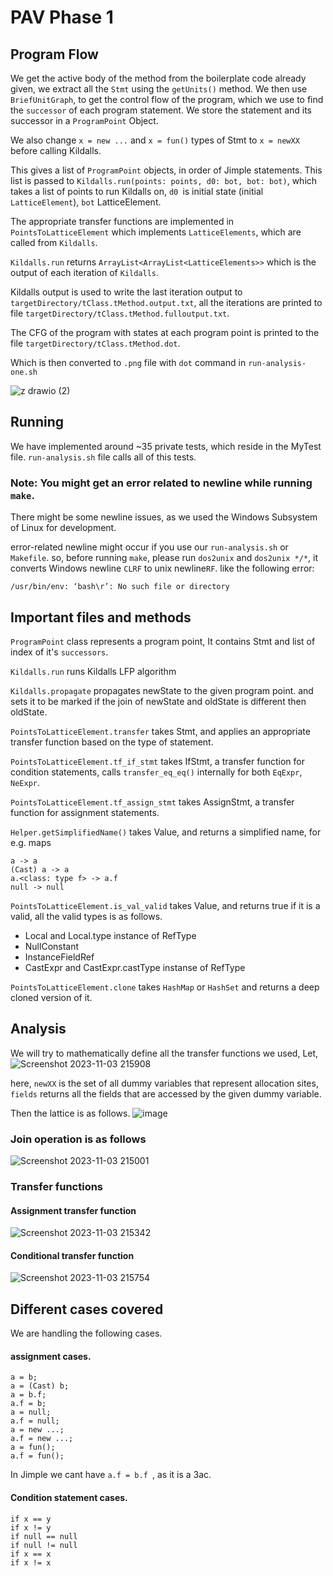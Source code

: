 # PAV Phase 1

  

## Program Flow

  

We get the active body of the method from the boilerplate code already given, we extract all the `Stmt` using the `getUnits()` method. We then use `BriefUnitGraph`, to get the control  flow of the program, which we use to find the `successor` of each program statement. We store the statement and its successor in a `ProgramPoint` Object.

We also change `x = new ...` and `x = fun()` types of Stmt to `x = newXX` before calling Kildalls.

This gives a list of 	`ProgramPoint` objects, in order of Jimple statements. This list is passed to 
`Kildalls.run(points: points, d0: bot, bot: bot)`, which takes a list of points to run Kildalls on, `d0 `is initial state (initial `LatticeElement`), `bot` LatticeElement. 

The appropriate transfer functions are implemented in `PointsToLatticeElement` which implements `LatticeElements`, which are called from `Kildalls`.

`Kildalls.run` returns `ArrayList<ArrayList<LatticeElements>>` which is the output of each iteration of `Kildalls`.

Kildalls output is used to write the last iteration output to `targetDirectory/tClass.tMethod.output.txt`, all the iterations are printed to file  `targetDirectory/tClass.tMethod.fulloutput.txt`.

The CFG of the program with states at each program point  is printed to the file `targetDirectory/tClass.tMethod.dot`.

Which is then converted to `.png` file with `dot` command in `run-analysis-one.sh`

![z drawio (2)](https://gitlab.com/khushit_gnani/pav-2023-team-02/-/raw/master/doc-images/z.drawio__2_.png)


## Running

We have implemented around ~35 private tests, which reside in the MyTest file. `run-analysis.sh` file calls all of this tests.

### Note: You might get an error related to newline while running `make`.
There might be some newline issues, as we used the Windows Subsystem of Linux for development.

error-related newline might occur if you use our  `run-analysis.sh`  or `Makefile`. so, before running `make`,
please run `dos2unix` and `dos2unix */*`, it converts Windows newline `CLRF` to unix newline`RF`.
like the following error:
```
/usr/bin/env: ‘bash\r’: No such file or directory
```

## Important files and methods
`ProgramPoint` class represents a program point, It contains Stmt and list of index of it's `successors`.

`Kildalls.run` runs Kildalls LFP algorithm

`Kildalls.propagate` propagates newState to the given program point. and sets it to be marked if the join of newState and oldState is different then oldState.

`PointsToLatticeElement.transfer` takes Stmt, and applies an appropriate transfer function based on the type of statement.

`PointsToLatticeElement.tf_if_stmt` takes IfStmt, a transfer function for condition statements, calls `transfer_eq_eq()` internally for both `EqExpr`, `NeExpr`.

`PointsToLatticeElement.tf_assign_stmt` takes AssignStmt, a transfer function for assignment statements.

`Helper.getSimplifiedName()` takes Value, and returns a simplified name, for e.g. maps
```
a -> a
(Cast) a -> a
a.<class: type f> -> a.f
null -> null
```

`PointsToLatticeElement.is_val_valid` takes Value, and returns true if it is a valid, all the valid types is as follows.
  - Local and Local.type instance of RefType
  - NullConstant
  - InstanceFieldRef
  - CastExpr and CastExpr.castType instanse of RefType

`PointsToLatticeElement.clone` takes `HashMap` or `HashSet` and returns a deep cloned version of it.

## Analysis

We will try to mathematically define all the transfer functions we used, 
Let,
![Screenshot 2023-11-03 215908](https://gitlab.com/khushit_gnani/pav-2023-team-02/-/raw/master/doc-images/Screenshot_2023-11-03_215908.png)

here, `newXX` is the set of all dummy variables that represent allocation sites, `fields` returns all the fields that are accessed by the given dummy variable.

Then the lattice is as follows.
![image](https://gitlab.com/khushit_gnani/pav-2023-team-02/-/raw/master/doc-images/Screenshot_2023-11-03_220545.png)

### Join operation is as follows
![Screenshot 2023-11-03 215001](https://gitlab.com/khushit_gnani/pav-2023-team-02/-/raw/master/doc-images/Screenshot_2023-11-03_215001.png)

### Transfer functions

#### Assignment transfer function
![Screenshot 2023-11-03 215342](https://gitlab.com/khushit_gnani/pav-2023-team-02/-/raw/master/doc-images/Screenshot_2023-11-03_215342.png)

#### Conditional transfer function
![Screenshot 2023-11-03 215754](https://gitlab.com/khushit_gnani/pav-2023-team-02/-/raw/master/doc-images/Screenshot_2023-11-03_215754.png)

## Different cases covered
We are handling the following cases.
#### assignment cases.
```
a = b;
a = (Cast) b;
a = b.f;
a.f = b;
a = null;
a.f = null;
a = new ...;
a.f = new ...;
a = fun();
a.f = fun();
```
In Jimple we cant have `a.f = b.f `, as it is a 3ac.
#### Condition statement cases.
```
if x == y
if x != y
if null == null
if null != null
if x == x
if x != x
```
